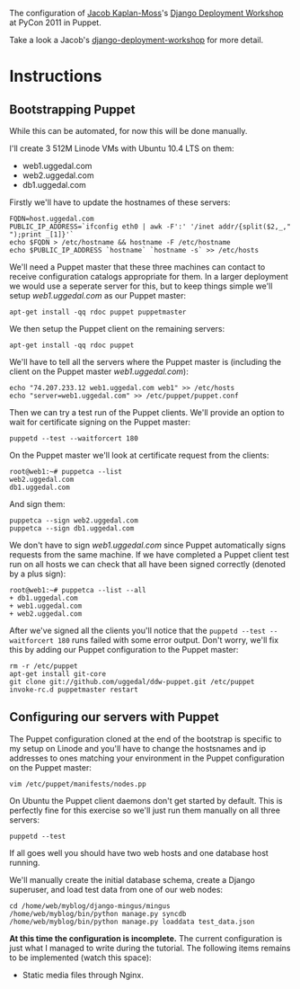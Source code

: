 The configuration of [Jacob Kaplan-Moss][jkm]'s [Django Deployment Workshop][ddw] at PyCon 2011
in Puppet.

Take a look a Jacob's [django-deployment-workshop][ore] for more detail.

Instructions
============

Bootstrapping Puppet
--------------------

While this can be automated, for now this will be done manually.

I'll create 3 512M Linode VMs with Ubuntu 10.4 LTS on them:

* web1.uggedal.com
* web2.uggedal.com
* db1.uggedal.com

Firstly we'll have to update the hostnames of these servers:

    FQDN=host.uggedal.com
    PUBLIC_IP_ADDRESS=`ifconfig eth0 | awk -F':' '/inet addr/{split($2,_," ");print _[1]}'`
    echo $FQDN > /etc/hostname && hostname -F /etc/hostname
    echo $PUBLIC_IP_ADDRESS `hostname` `hostname -s` >> /etc/hosts

We'll need a Puppet master that these three machines can contact to
receive configuration catalogs appropriate for them. In a larger
deployment we would use a seperate server for this, but to keep
things simple we'll setup *web1.uggedal.com* as our Puppet master:

    apt-get install -qq rdoc puppet puppetmaster

We then setup the Puppet client on the remaining servers:

    apt-get install -qq rdoc puppet

We'll have to tell all the servers where the Puppet master is (including the
client on the Puppet master *web1.uggedal.com*):

    echo "74.207.233.12 web1.uggedal.com web1" >> /etc/hosts
    echo "server=web1.uggedal.com" >> /etc/puppet/puppet.conf

Then we can try a test run of the Puppet clients. We'll provide an option to
wait for certificate signing on the Puppet master:

    puppetd --test --waitforcert 180

On the Puppet master we'll look at certificate request from the clients:

    root@web1:~# puppetca --list
    web2.uggedal.com
    db1.uggedal.com


And sign them:

    puppetca --sign web2.uggedal.com
    puppetca --sign db1.uggedal.com

We don't have to sign *web1.uggedal.com* since Puppet automatically signs
requests from the same machine. If we have completed a Puppet client test run
on all hosts we can check that all have been signed correctly (denoted by a
plus sign):

    root@web1:~# puppetca --list --all
    + db1.uggedal.com
    + web1.uggedal.com
    + web2.uggedal.com

After we've signed all the clients you'll notice that the
`puppetd --test --waitforcert 180` runs failed with some error output. Don't
worry, we'll fix this by adding our Puppet configuration to the Puppet master:

    rm -r /etc/puppet
    apt-get install git-core
    git clone git://github.com/uggedal/ddw-puppet.git /etc/puppet
    invoke-rc.d puppetmaster restart


Configuring our servers with Puppet
-----------------------------------

The Puppet configuration cloned at the end of the bootstrap is specific
to my setup on Linode and you'll have to change the hostsnames and
ip addresses to ones matching your environment in the Puppet configuration
on the Puppet master:

    vim /etc/puppet/manifests/nodes.pp

On Ubuntu the Puppet client daemons don't get started by default. This is
perfectly fine for this exercise so we'll just run them manually on all
three servers:

    puppetd --test

If all goes well you should have two web hosts and one database host running.

We'll manually create the initial database schema, create a Django superuser,
and load test data from one of our web nodes:

    cd /home/web/myblog/django-mingus/mingus
    /home/web/myblog/bin/python manage.py syncdb
    /home/web/myblog/bin/python manage.py loaddata test_data.json



**At this time the configuration is incomplete.** The current configuration
is just what I managed to write during the tutorial. The following items
remains to be implemented (watch this space):

* Static media files through Nginx.



[jkm]: http://jacobian.org/
[ddw]: http://us.pycon.org/2011/schedule/presentations/173/
[ore]: https://github.com/jacobian/django-deployment-workshop/
